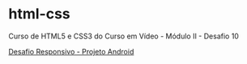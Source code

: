 # html-css
 Curso de HTML5 e CSS3 do Curso em Vídeo - Módulo II - Desafio 10

 

<a href="https://viniciusm0raes.github.io/projeto-android/index.html" target="_blank"> Desafio Responsivo - Projeto Android</a>